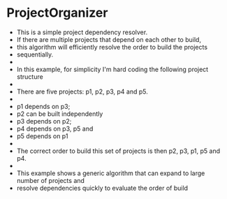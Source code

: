 # ProjectOrganizer

 * This is a simple project dependency resolver.
 * If there are multiple projects that depend on each other to build,
 * this algorithm will efficiently resolve the order to build the projects
 * sequentially.
 * 
 * In this example, for simplicity I'm hard coding the following project structure
 * 
 * There are five projects: p1, p2, p3, p4 and p5.
 * 
 * p1 depends on p3;
 * p2 can be built independently
 * p3 depends on p2;
 * p4 depends on p3, p5 and
 * p5 depends on p1
 * 
 * The correct order to build this set of projects is then p2, p3, p1, p5 and p4.
 * 
 * This example shows a generic algorithm that can expand to large number of projects and
 * resolve dependencies quickly to evaluate the order of build